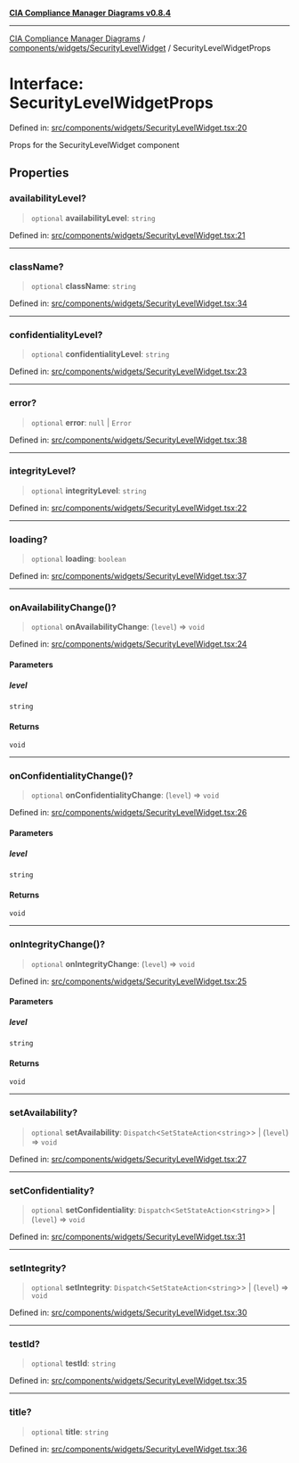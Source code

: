 [**CIA Compliance Manager Diagrams v0.8.4**](../../../../README.md)

***

[CIA Compliance Manager Diagrams](../../../../modules.md) / [components/widgets/SecurityLevelWidget](../README.md) / SecurityLevelWidgetProps

# Interface: SecurityLevelWidgetProps

Defined in: [src/components/widgets/SecurityLevelWidget.tsx:20](https://github.com/Hack23/cia-compliance-manager/blob/a6d8d6a2cab2160940b9a047208c12088d7e02cf/src/components/widgets/SecurityLevelWidget.tsx#L20)

Props for the SecurityLevelWidget component

## Properties

### availabilityLevel?

> `optional` **availabilityLevel**: `string`

Defined in: [src/components/widgets/SecurityLevelWidget.tsx:21](https://github.com/Hack23/cia-compliance-manager/blob/a6d8d6a2cab2160940b9a047208c12088d7e02cf/src/components/widgets/SecurityLevelWidget.tsx#L21)

***

### className?

> `optional` **className**: `string`

Defined in: [src/components/widgets/SecurityLevelWidget.tsx:34](https://github.com/Hack23/cia-compliance-manager/blob/a6d8d6a2cab2160940b9a047208c12088d7e02cf/src/components/widgets/SecurityLevelWidget.tsx#L34)

***

### confidentialityLevel?

> `optional` **confidentialityLevel**: `string`

Defined in: [src/components/widgets/SecurityLevelWidget.tsx:23](https://github.com/Hack23/cia-compliance-manager/blob/a6d8d6a2cab2160940b9a047208c12088d7e02cf/src/components/widgets/SecurityLevelWidget.tsx#L23)

***

### error?

> `optional` **error**: `null` \| `Error`

Defined in: [src/components/widgets/SecurityLevelWidget.tsx:38](https://github.com/Hack23/cia-compliance-manager/blob/a6d8d6a2cab2160940b9a047208c12088d7e02cf/src/components/widgets/SecurityLevelWidget.tsx#L38)

***

### integrityLevel?

> `optional` **integrityLevel**: `string`

Defined in: [src/components/widgets/SecurityLevelWidget.tsx:22](https://github.com/Hack23/cia-compliance-manager/blob/a6d8d6a2cab2160940b9a047208c12088d7e02cf/src/components/widgets/SecurityLevelWidget.tsx#L22)

***

### loading?

> `optional` **loading**: `boolean`

Defined in: [src/components/widgets/SecurityLevelWidget.tsx:37](https://github.com/Hack23/cia-compliance-manager/blob/a6d8d6a2cab2160940b9a047208c12088d7e02cf/src/components/widgets/SecurityLevelWidget.tsx#L37)

***

### onAvailabilityChange()?

> `optional` **onAvailabilityChange**: (`level`) => `void`

Defined in: [src/components/widgets/SecurityLevelWidget.tsx:24](https://github.com/Hack23/cia-compliance-manager/blob/a6d8d6a2cab2160940b9a047208c12088d7e02cf/src/components/widgets/SecurityLevelWidget.tsx#L24)

#### Parameters

##### level

`string`

#### Returns

`void`

***

### onConfidentialityChange()?

> `optional` **onConfidentialityChange**: (`level`) => `void`

Defined in: [src/components/widgets/SecurityLevelWidget.tsx:26](https://github.com/Hack23/cia-compliance-manager/blob/a6d8d6a2cab2160940b9a047208c12088d7e02cf/src/components/widgets/SecurityLevelWidget.tsx#L26)

#### Parameters

##### level

`string`

#### Returns

`void`

***

### onIntegrityChange()?

> `optional` **onIntegrityChange**: (`level`) => `void`

Defined in: [src/components/widgets/SecurityLevelWidget.tsx:25](https://github.com/Hack23/cia-compliance-manager/blob/a6d8d6a2cab2160940b9a047208c12088d7e02cf/src/components/widgets/SecurityLevelWidget.tsx#L25)

#### Parameters

##### level

`string`

#### Returns

`void`

***

### setAvailability?

> `optional` **setAvailability**: `Dispatch`\<`SetStateAction`\<`string`\>\> \| (`level`) => `void`

Defined in: [src/components/widgets/SecurityLevelWidget.tsx:27](https://github.com/Hack23/cia-compliance-manager/blob/a6d8d6a2cab2160940b9a047208c12088d7e02cf/src/components/widgets/SecurityLevelWidget.tsx#L27)

***

### setConfidentiality?

> `optional` **setConfidentiality**: `Dispatch`\<`SetStateAction`\<`string`\>\> \| (`level`) => `void`

Defined in: [src/components/widgets/SecurityLevelWidget.tsx:31](https://github.com/Hack23/cia-compliance-manager/blob/a6d8d6a2cab2160940b9a047208c12088d7e02cf/src/components/widgets/SecurityLevelWidget.tsx#L31)

***

### setIntegrity?

> `optional` **setIntegrity**: `Dispatch`\<`SetStateAction`\<`string`\>\> \| (`level`) => `void`

Defined in: [src/components/widgets/SecurityLevelWidget.tsx:30](https://github.com/Hack23/cia-compliance-manager/blob/a6d8d6a2cab2160940b9a047208c12088d7e02cf/src/components/widgets/SecurityLevelWidget.tsx#L30)

***

### testId?

> `optional` **testId**: `string`

Defined in: [src/components/widgets/SecurityLevelWidget.tsx:35](https://github.com/Hack23/cia-compliance-manager/blob/a6d8d6a2cab2160940b9a047208c12088d7e02cf/src/components/widgets/SecurityLevelWidget.tsx#L35)

***

### title?

> `optional` **title**: `string`

Defined in: [src/components/widgets/SecurityLevelWidget.tsx:36](https://github.com/Hack23/cia-compliance-manager/blob/a6d8d6a2cab2160940b9a047208c12088d7e02cf/src/components/widgets/SecurityLevelWidget.tsx#L36)

